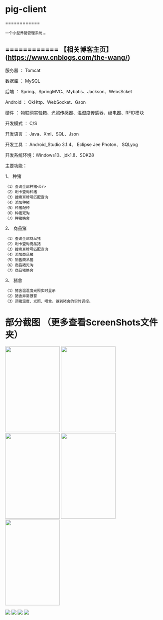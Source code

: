 # pig-client
============

    一个小型养猪管理系统，。
============
【相关博客主页】(https://www.cnblogs.com/the-wang/)
------
服务器    ：  Tomcat

数据库    ：  MySQL

后端      ：  Spring、SpringMVC、Mybatis、Jackson、WebsScket

Android   ：  OkHttp、WebSocket、Gson

硬件      ：  物联网实验箱、光照传感器、温湿度传感器、继电器、RFID模块

开发模式  ：  C/S

开发语言  ：  Java、Xml、SQL、Json

开发工具  ：  Android_Studio 3.1.4、
              Eclipse Jee Photon、
              SQLyog
              
开发系统环境：Windows10、jdk1.8、SDK28


 
主要功能：


1、 种猪

    （1）查询全部种猪<br>
    （2）刷卡查询种猪 
    （3）搜索耳牌号匹配查询    
    （4）添加种猪
    （5）种猪配种
    （6）种猪死淘
    （7）种猪换舍
    
2、 商品猪

    （1）查询全部商品猪
    （2）刷卡查询商品猪
    （3）搜索耳牌号匹配查询
    （4）添加商品猪
    （5）销售商品猪
    （6）商品猪死淘
    （7）商品猪换舍 
    
3、 猪舍

    （1）猪舍温温度光照实时显示
    （2）猪舍异常报警
    （3）调猪温度、光照、喂食，做到猪舍的实时调控。
  
  
部分截图    （更多查看ScreenShots文件夹）
========
<img src="https://github.com/AWQi/pig-client/raw/master/screenshot/a.png" width= "175" height="275"/>
<img src="https://github.com/AWQi/pig-client/raw/master/screenshot/b.png" width= "175" height="275"/>
<img src="https://github.com/AWQi/pig-client/raw/master/screenshot/c.png" width= "175" height="275"/>
<img src="https://github.com/AWQi/pig-client/raw/master/screenshot/d.png" width= "175" height="275"/>
<img src="https://github.com/AWQi/pig-client/raw/master/screenshot/e.png" width= "175" height="275"/>


![](https://github.com/AWQi/pig-client/raw/master/screenshot/a.png)
![](https://github.com/AWQi/pig-client/raw/master/screenshot/b.png)
![](https://github.com/AWQi/pig-client/raw/master/screenshot/c.png)
![](https://github.com/AWQi/pig-client/raw/master/screenshot/d.png)
  
